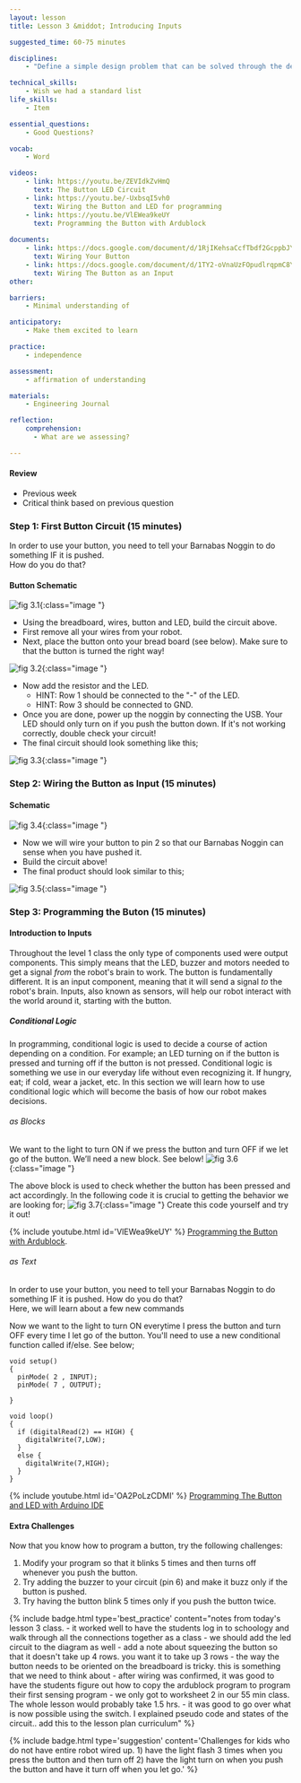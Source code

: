 ```yaml
---
layout: lesson
title: Lesson 3 &middot; Introducing Inputs

suggested_time: 60-75 minutes  

disciplines:
    - "Define a simple design problem that can be solved through the development of an object, tool, process, or system and includes several criteria for success and constraints on materials, time, or cost. (3-5-ETS1-1)"

technical_skills:
    - Wish we had a standard list
life_skills:
    - Item

essential_questions: 
    - Good Questions?

vocab:
    - Word

videos:
    - link: https://youtu.be/ZEVIdkZvHmQ
      text: The Button LED Circuit 
    - link: https://youtu.be/-UxbsqI5vh0
      text: Wiring the Button and LED for programming
    - link: https://youtu.be/VlEWea9keUY
      text: Programming the Button with Ardublock 
      
documents:
    - link: https://docs.google.com/document/d/1RjIKehsaCcfTbdf2GcppbJY5CQgtfXmkB68EUZ575ao/edit
      text: Wiring Your Button
    - link: https://docs.google.com/document/d/1TY2-oVnaUzFOpudlrqpmC8Ye1gYToZ9KbVqL1nooPwk/edit
      text: Wiring The Button as an Input
other:

barriers: 
    - Minimal understanding of 

anticipatory:
    - Make them excited to learn

practice:
    - independence

assessment:
    - affirmation of understanding

materials:
    - Engineering Journal

reflection:
    comprehension:
      - What are we assessing?

---
```


#### Review
   * Previous week  
   * Critical think based on previous question

### Step 1: First Button Circuit (15 minutes) 
In order to use your button, you need to tell your Barnabas Noggin to do something IF it is pushed.  
How do you do that?

#### Button Schematic
![fig 3.1](fig-3_1.png){:class="image "}

- Using the breadboard, wires, button and LED, build the circuit above.
- First remove all your wires from your robot.
- Next, place the button onto your bread board (see below).  Make sure to that the button is turned the right way!

![fig 3.2](fig-3_2.png){:class="image "}

- Now add the resistor and the LED.
  - HINT: Row 1 should be connected to the "-" of the LED.
  - HINT: Row 3 should be connected to GND.
- Once you are done, power up the noggin by connecting the USB.  Your LED should only turn on if you push the button down.  If it's not working correctly, double check your circuit! 
- The final circuit should look something like this;

![fig 3.3](fig-3_3.png){:class="image "}


### Step 2: Wiring the Button as Input (15 minutes) 
#### Schematic
![fig 3.4](fig-3_4.png){:class="image "}

- Now we will wire your button to pin 2 so that our Barnabas Noggin can sense when you have pushed it. 
- Build the circuit above!
- The final product should look similar to this;

![fig 3.5](fig-3_5.png){:class="image "}

### Step 3: Programming the Buton (15 minutes) 
#### Introduction to Inputs
Throughout the level 1 class the only type of components used were output components. This simply means that the LED, buzzer and motors needed to get a signal *from* the robot's brain to work. The button is fundamentally different. It is an input component, meaning that it will send a signal *to* the robot's brain. Inputs, also known as sensors, will help our robot interact with the world around it, starting with the button.
##### Conditional Logic
In programming, conditional logic is used to decide a course of action depending on a condition. For example; an LED turning on if the button is pressed and turning off if the button is not pressed. Conditional logic is something we use in our everyday life without even recognizing it. If hungry, eat; if cold, wear a jacket, etc. In this section we will learn how to use conditional logic which will become the basis of how our robot makes decisions.
###### as Blocks
We want to the light to turn ON if we press the button and turn OFF if we let go of the button.  We’ll need a new block.  See below!
![fig 3.6](fig-3_6.png){:class="image "}

The above block is used to check whether the button has been pressed and act accordingly. In the following code it is crucial to getting the behavior we are looking for;
![fig 3.7](fig-3_7.png){:class="image "}
Create this code yourself and try it out!

{% include youtube.html id='VlEWea9keUY' %}
[Programming the Button with Ardublock](https://youtu.be/VlEWea9keUY).

###### as Text
In order to use your button, you need to tell your Barnabas Noggin to do something IF it is pushed.  How do you do that?  
Here, we will learn about a few new commands

Now we want to the light to turn ON everytime I press the button and turn OFF every time I let go of the button.  You'll need to use a new conditional function called if/else. See below;

```
void setup()
{
  pinMode( 2 , INPUT);
  pinMode( 7 , OUTPUT);

}

void loop()
{
  if (digitalRead(2) == HIGH) {
    digitalWrite(7,LOW);
  }
  else {
    digitalWrite(7,HIGH);
  }
}
```

{% include youtube.html id='OA2PoLzCDMI' %}
[Programming The Button and LED with Arduino IDE](https://youtu.be/OA2PoLzCDMI)

#### Extra Challenges
Now that you know how to program a button, try the following challenges:  

1. Modify your program so that it blinks 5 times and then turns off whenever you push the button.
2. Try adding the buzzer to your circuit (pin 6) and make it buzz only if the button is pushed.
3. Try having the button blink 5 times only if you push the button twice.

{% include badge.html type='best_practice' content="notes from today's lesson 3 class. - it worked well to have the students log in to schoology and walk through all the connections together as a class - we should add the led circuit to the diagram as well - add a note about squeezing the button so that it doesn't take up 4 rows. you want it to take up 3 rows - the way the button needs to be oriented on the breadboard is tricky. this is something that we need to think about - after wiring was confirmed, it was good to have the students figure out how to copy the ardublock program to program their first sensing program - we only got to worksheet 2 in our 55 min class. The whole lesson would probably take 1.5 hrs. - it was good to go over what is now possible using the switch. I explained pseudo code and states of the circuit.. add this to the lesson plan curriculum" %}

{% include badge.html type='suggestion' content='Challenges for kids who do not have entire robot wired up. 1) have the light flash 3 times when you press the button and then turn off 2) have the light turn on when you push the button and have it turn off when you let go.' %}
